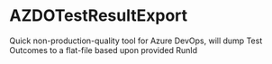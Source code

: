 # AZDOTestResultExport
Quick non-production-quality tool for Azure DevOps, will dump Test Outcomes to a flat-file based upon provided RunId

